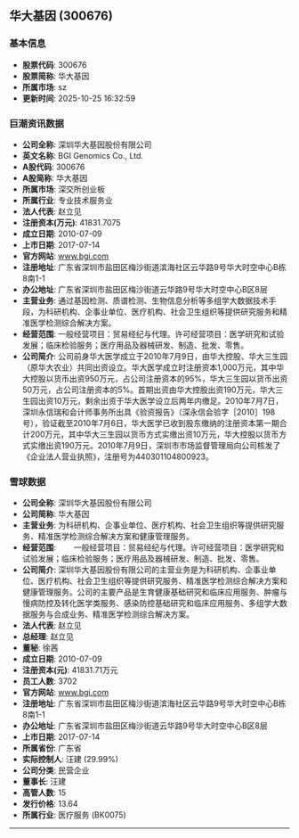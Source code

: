 ## 华大基因 (300676)

### 基本信息

- **股票代码**: 300676
- **股票简称**: 华大基因
- **所属市场**: sz
- **更新时间**: 2025-10-25 16:32:59

### 巨潮资讯数据

- **公司全称**: 深圳华大基因股份有限公司
- **英文名称**: BGI Genomics Co., Ltd.
- **A股代码**: 300676
- **A股简称**: 华大基因
- **所属市场**: 深交所创业板
- **所属行业**: 专业技术服务业
- **法人代表**: 赵立见
- **注册资本(万元)**: 41831.7075
- **成立日期**: 2010-07-09
- **上市日期**: 2017-07-14
- **官方网站**: www.bgi.com
- **注册地址**: 广东省深圳市盐田区梅沙街道滨海社区云华路9号华大时空中心B栋8南1-1
- **办公地址**: 广东省深圳市盐田区梅沙街道云华路9号华大时空中心B区8层
- **主营业务**: 通过基因检测、质谱检测、生物信息分析等多组学大数据技术手段，为科研机构、企事业单位、医疗机构、社会卫生组织等提供研究服务和精准医学检测综合解决方案。
- **经营范围**: 一般经营项目：贸易经纪与代理。许可经营项目：医学研究和试验发展；临床检验服务；医疗用品及器械研发、制造、批发、零售。
- **公司简介**: 公司前身华大医学成立于2010年7月9日，由华大控股、华大三生园（原华大农业）共同出资设立。华大医学成立时注册资本1,000万元，其中华大控股以货币出资950万元，占公司注册资本的95%，华大三生园以货币出资50万元，占公司注册资本的5%。首期出资由华大控股出资190万元，华大三生园出资10万元，剩余出资于华大医学设立后两年内缴足。2010年7月7日，深圳永信瑞和会计师事务所出具《验资报告》（深永信会验字［2010］198号），验证截至2010年7月6日，华大医学已收到股东缴纳的注册资本第一期合计200万元，其中华大三生园以货币方式实缴出资10万元，华大控股以货币方式实缴出资190万元。2010年7月9日，深圳市市场监督管理局向公司核发了《企业法人营业执照》，注册号为440301104800923。

### 雪球数据

- **公司全称**: 深圳华大基因股份有限公司
- **公司简称**: 华大基因
- **主营业务**: 为科研机构、企事业单位、医疗机构、社会卫生组织等提供研究服务、精准医学检测综合解决方案和健康管理服务。
- **经营范围**: 　　一般经营项目：贸易经纪与代理。许可经营项目：医学研究和试验发展；临床检验服务；医疗用品及器械研发、制造、批发、零售。
- **公司简介**: 深圳华大基因股份有限公司的主营业务是为科研机构、企事业单位、医疗机构、社会卫生组织等提供研究服务、精准医学检测综合解决方案和健康管理服务。公司的主要产品是生育健康基础研究和临床应用服务、肿瘤与慢病防控及转化医学类服务、感染防控基础研究和临床应用服务、多组学大数据服务与合成业务、精准医学检测综合解决方案。
- **法人代表**: 赵立见
- **总经理**: 赵立见
- **董秘**: 徐茜
- **成立日期**: 2010-07-09
- **注册资本(元)**: 41831.71万元
- **员工人数**: 3702
- **官方网站**: www.bgi.com
- **注册地址**: 广东省深圳市盐田区梅沙街道滨海社区云华路9号华大时空中心B栋8南1-1
- **办公地址**: 广东省深圳市盐田区梅沙街道云华路9号华大时空中心B区8层
- **上市日期**: 2017-07-14
- **所属省份**: 广东省
- **实际控制人**: 汪建 (29.99%)
- **公司分类**: 民营企业
- **董事长**: 汪建
- **高管人数**: 15
- **发行价格**: 13.64
- **所属行业**: 医疗服务 (BK0075)

---